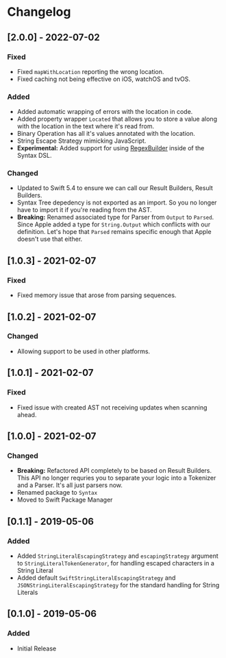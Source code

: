 # Changelog
## [2.0.0] - 2022-07-02
### Fixed
- Fixed `mapWithLocation` reporting the wrong location.
- Fixed caching not being effective on iOS, watchOS and tvOS. 

### Added
- Added automatic wrapping of errors with the location in code.
- Added property wrapper `Located` that allows you to store a value along with the location in the text where it's read from.
- Binary Operation has all it's values annotated with the location.
- String Escape Strategy mimicking JavaScript.
- **Experimental:** Added support for using [RegexBuilder](https://developer.apple.com/documentation/RegexBuilder) inside of the Syntax DSL.

### Changed
- Updated to Swift 5.4 to ensure we can call our Result Builders, Result Builders.
- Syntax Tree depedency is not exported as an import. So you no longer have to import it if you're reading from the AST.
- **Breaking:** Renamed associated type for Parser from `Output` to `Parsed`. Since Apple added a type for `String.Output` which conflicts with our definition. Let's hope that `Parsed` remains specific enough that Apple doesn't use that either.

## [1.0.3] - 2021-02-07
### Fixed
- Fixed memory issue that arose from parsing sequences.

## [1.0.2] - 2021-02-07
### Changed
- Allowing support to be used in other platforms.

## [1.0.1] - 2021-02-07
### Fixed
- Fixed issue with created AST not receiving updates when scanning ahead. 

## [1.0.0] - 2021-02-07
### Changed
- **Breaking:** Refactored API completely to be based on Result Builders. This API no longer requries you to separate your logic into a Tokenizer and a Parser. It's all just parsers now.
- Renamed package to `Syntax`
- Moved to Swift Package Manager

## [0.1.1] - 2019-05-06
### Added
- Added `StringLiteralEscapingStrategy` and `escapingStrategy` argument to `StringLiteralTokenGenerator`, for handling escaped characters in a String Literal
- Added default `SwiftStringLiteralEscapingStrategy` and `JSONStringLiteralEscapingStrategy` for the standard handling for String Literals

## [0.1.0] - 2019-05-06
### Added
- Initial Release
